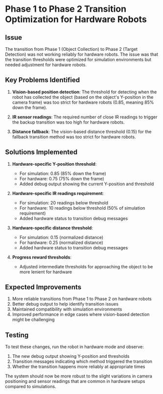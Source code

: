 # Phase 1 to Phase 2 Transition Optimization for Hardware Robots

## Issue

The transition from Phase 1 (Object Collection) to Phase 2 (Target Detection) was not working reliably for hardware robots. The issue was that the transition thresholds were optimized for simulation environments but needed adjustment for hardware robots.

## Key Problems Identified

1. **Vision-based position detection**: The threshold for detecting when the robot has collected the object (based on the object's Y-position in the camera frame) was too strict for hardware robots (0.85, meaning 85% down the frame).

2. **IR sensor readings**: The required number of close IR readings to trigger the backup transition was too high for hardware robots.

3. **Distance fallback**: The vision-based distance threshold (0.15) for the fallback transition method was too strict for hardware robots.

## Solutions Implemented

1. **Hardware-specific Y-position threshold**: 
   - For simulation: 0.85 (85% down the frame)
   - For hardware: 0.75 (75% down the frame)
   - Added debug output showing the current Y-position and threshold

2. **Hardware-specific IR readings requirement**:
   - For simulation: 20 readings below threshold
   - For hardware: 10 readings below threshold (50% of simulation requirement)
   - Added hardware status to transition debug messages

3. **Hardware-specific distance threshold**:
   - For simulation: 0.15 (normalized distance)
   - For hardware: 0.25 (normalized distance)
   - Added hardware status to transition debug messages

4. **Progress reward thresholds**:
   - Adjusted intermediate thresholds for approaching the object to be more lenient for hardware

## Expected Improvements

1. More reliable transitions from Phase 1 to Phase 2 on hardware robots
2. Better debug output to help identify transition issues
3. Maintained compatibility with simulation environments
4. Improved performance in edge cases where vision-based detection might be challenging

## Testing

To test these changes, run the robot in hardware mode and observe:

1. The new debug output showing Y-position and thresholds
2. Transition messages indicating which method triggered the transition
3. Whether the transition happens more reliably at appropriate times

The system should now be more robust to the slight variations in camera positioning and sensor readings that are common in hardware setups compared to simulations.
